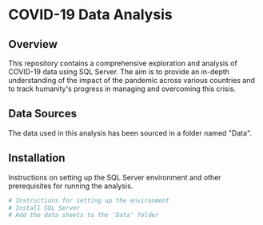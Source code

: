 # COVID-19 Data Analysis

## Overview
This repository contains a comprehensive exploration and analysis of COVID-19 data using SQL Server. The aim is to provide an in-depth understanding of the impact of the pandemic across various countries and to track humanity's progress in managing and overcoming this crisis.

## Data Sources
The data used in this analysis has been sourced in a folder named "Data".

## Installation
Instructions on setting up the SQL Server environment and other prerequisites for running the analysis.

```bash
# Instructions for setting up the environment
# Install SQL Server
# Add the data sheets to the 'Data' folder
